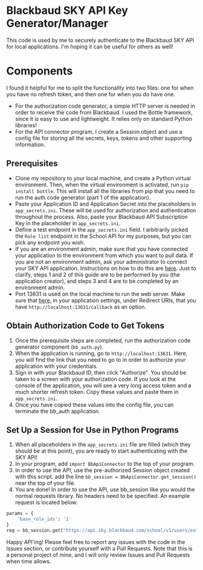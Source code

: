 # Blackbaud SKY API Key Generator/Manager
This code is used by me to securely authenticate to the Blackbaud SKY API for local applications. I'm hoping it can be useful for others as well!

# Components
I found it helpful for me to split the functionality into two files: one for when you have no refresh token, and then one for when you do have one.
- For the authorization code generator, a simple HTTP server is needed in order to receive the code from Blackbaud. I used the Bottle framework, since it is easy to use and lightweight. It relies only on standard Python libraries!
- For the API connector program, I create a Session object and use a config file for storing all the secrets, keys, tokens and other supporting information.

## Prerequisites
- Clone my repository to your local machine, and create a Python virtual environment. Then, when the virtual environment is activated, run `pip install bottle`. This will install all the libraries from pip that you need to run the auth code generator (part 1 of the application).
- Paste your Application ID and Application Secret into the placeholders in `app_secrets.ini`. These will be used for authorization and authentication throughout the process. Also, paste your Blackbaud API Subscription Key in the placeholder in `app_secrets.ini`.
- Define a test endpoint in the `app_secrets.ini` field. I arbitrarily picked the `Role list` endpoint in the School API for my purposes, but you can pick any endpoint you wish.
- If you are an environment admin, make sure that you have connected your application to the environment from which you want to pull data. If you are not an environment admin, ask your administrator to connect your SKY API application. Instructions on how to do this are [here](https://developer.blackbaud.com/skyapi/docs/createapp). Just to clarify, steps 1 and 2 of this guide are to be performed by you (the application creator), and steps 3 and 4 are to be completed by an environment admin.
- Port 13631 is used on the local machine to run the web server. Make sure that [here](https://developer.blackbaud.com/apps/), in your application settings, under Redirect URIs, that you have `http://localhost:13631/callback` as an option.

## Obtain Authorization Code to Get Tokens
1. Once the prerequisite steps are completed, run the authorization code generator component (`bb_auth.py`).
2. When the application is running, go to `http://localhost:13631`. Here, you will find the link that you need to go to in order to authorize your application with your credentials.
3. Sign in with your Blackbaud ID, then click "Authorize". You should be taken to a screen with your authorization code. If you look at the console of the application, you will see a very long access token and a much shorter refresh token. Copy these values and paste them in `app_secrets.ini`.
4. Once you have copied these values into the config file, you can terminate the bb_auth application.

## Set Up a Session for Use in Python Programs
1. When all placeholders in the `app_secrets.ini` file are filled (which they should be at this point), you are ready to start authenticating with the SKY API!
2. In your program, add `import BbApiConnector` to the top of your program.
3. In order to use the API, use the pre-authorized Session object created with this script. add the line `bb_session = BbApiConnector.get_session()` near the top of your file.
4. You are done! In order to use the API, use bb_session like you would the normal requests library. No headers need to be specified. An example request is located below:
```python
params = {
    'base_role_ids': '1'
}
req = bb_session.get("https://api.sky.blackbaud.com/school/v1/users/extended", params=params)
```

Happy API'ing! Please feel free to report any issues with the code in the Issues section, or contribute yourself with a Pull Requests. Note that this is a personal project of mine, and I will only review Issues and Pull Requests when time allows.
